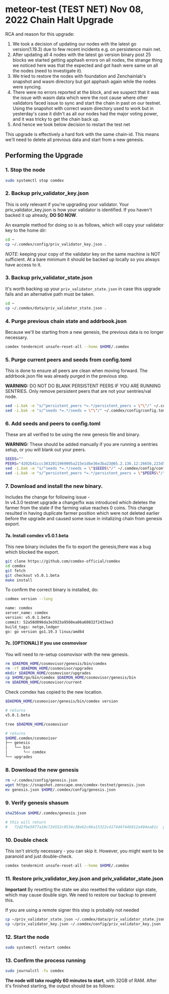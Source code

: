 # meteor-test (TEST NET) Nov 08, 2022 Chain Halt Upgrade

RCA and reason for this upgrade:
1. We took a decision of updating our nodes with the latest go version(1.19.3) due to few recent incidents e.g. on persistence main net.
2. After updating all 4 nodes with the latest go version binary post 25 blocks we started getting apphash errors on all nodes, the strange thing we noticed here was that the expected and got hash were same on all the nodes (need to investigate it).
3. We tried to restore the nodes with foundation and Zenchainlab's snapshot and wasm directory but got apphash again while the nodes were syncing.
4. There were no errors reported at the block, and we suspect that it was the issue with wasm data which were the root cause where other validators faced issue to sync and start the chain in past on our testnet. Using the snapshot with correct wasm directory used to work but in yesterday's case it didn't as all our nodes had the major voting power, and it was tricky to get the chain back up. 
5. And hence we took below decision to restart the test net

This upgrade is effectively a hard fork with the same chain-id. This means we'll need to delete all previous data and start from a new genesis.

## Performing the Upgrade

### 1. Stop the node
```sh
sudo systemctl stop comdex
```

### 2. Backup priv_validator_key.json
This is only relevant if you're upgrading your validator. Your priv_validator_key.json is how your validator is identified. If you haven't backed it up already, **DO SO NOW**.

An example method for doing so is as follows, which will copy your validator key to the home dir:
```sh
cd ~
cp ~/.comdex/config/priv_validator_key.json .
```

*NOTE*: keeping your copy of the validator key on the same machine is NOT sufficient. At a bare minimum it should be backed up locally so you always have access to it.

### 3. Backup priv_validator_state.json
It's worth backing up your `priv_validator_state.json` in case this upgrade fails and an alternative path must be taken.
```sh
cd ~
cp ~/.comdex/data/priv_validator_state.json .
```

### 4. Purge previous chain state and addrbook.json
Because we'll be starting from a new genesis, the previous data is no longer necessary.
```sh
comdex tendermint unsafe-reset-all --home $HOME/.comdex
```

### 5. Purge current peers and seeds from config.toml
This is done to ensure all peers are clean when moving forward. The addrbook.json file was already purged in the previous step.

**WARNING:** DO NOT DO BLANK PERSISTENT PEERS IF YOU ARE RUNNING SENTRIES. Only remove persistent peers that are not your sentries/val node.

```sh
sed -i.bak -e "s/^persistent_peers *=.*/persistent_peers = \"\"/" ~/.comdex/config/config.toml
sed -i.bak -e "s/^seeds *=.*/seeds = \"\"/" ~/.comdex/config/config.toml
```

### 6. Add seeds and peers to config.toml
These are all verified to be using the new genesis file and binary.

**WARNING:** These should be added manually if you are running a sentries setup, or you will blank out your peers.
```sh
SEEDS=""
PEERS="4202b41ccc3032011969005a215e1dbe36e3ba23@65.2.136.12:26656,223d534f0fd1daeea3578346ad3e49d9cec973b6@54.166.39.27:26656,efa67d2456e8e22e9b29bd127ed3024cffc7ede1@46.166.163.37:26656,494af55997cbb1df62cff1ed4f35b58c31277f63@46.166.172.230:26656"
sed -i.bak -e "s/^seeds *=.*/seeds = \"$SEEDS\"/" ~/.comdex/config/config.toml
sed -i.bak -e "s/^persistent_peers *=.*/persistent_peers = \"$PEERS\"/" ~/.comdex/config/config.toml
```

### 7. Download and install the new binary.

Includes the change for following issue -   
In v4.3.0 testnet upgrade a change/fix was introduced which deletes the farmer from the state if the farming value
reaches 0 coins. This change resulted in having duplicate farmer position which were not deleted earlier before the
upgrade and caused some issue in initalizing chain from genesis export.

#### 7a. Install comdex v5.0.1.beta
This new binary includes the fix to export the genesis,there was a bug which blocked the export.
```sh
git clone https://github.com/comdex-official/comdex
cd comdex
git fetch
git checkout v5.0.1.beta
make install
```

To confirm the correct binary is installed, do:
```sh
codmex version --long
```

```sh
name: comdex
server_name: comdex
version: v5.0.1.beta
commit: 52a58d096da3e3923a9560ea86a60832f2433ee3
build_tags: netgo,ledger
go: go version go1.19.3 linux/amd64
```

#### 7c. [OPTIONAL] If you use cosmovisor
You will need to re-setup cosmovisor with the new genesis.
```sh
rm $DAEMON_HOME/cosmovisor/genesis/bin/comdex
rm -rf $DAEMON_HOME/cosmovisor/upgrades
mkdir $DAEMON_HOME/cosmovisor/upgrades
cp $HOME/go/bin/comdex $DAEMON_HOME/cosmovisor/genesis/bin
rm $DAEMON_HOME/cosmovisor/current
```

Check comdex has copied to the new location.
```sh
$DAEMON_HOME/cosmovisor/genesis/bin/comdex version

# returns
v5.0.1.beta

tree $DAEMON_HOME/cosmovisor

# returns
$HOME.comdex/cosmovisor
├── genesis
│   └── bin
│       └── comdex
└── upgrades
```

### 8. Download the new genesis


```sh
rm ~/.comdex/config/genesis.json
wget https://snapshot.zenscape.one/comdex-testnet/genesis.json
mv genesis.json $HOME/.comdex/config/genesis.json

```

### 9. Verify genesis shasum

```sh
sha256sum $HOME/.comdex/genesis.json

# this will return
#   72d2fbe5977a10c724552c0534c38e62c06a15322c4174d4f44b912a404ea81c  genesis.json
```

### 10. Double check
This isn't strictly necessary - you can skip it. However, you might want to be paranoid and just double-check.
```sh
comdex tendermint unsafe-reset-all --home $HOME/.comdex
```

### 11. Restore priv_validator_key.json and priv_validator_state.json

**Important** By resetting the state we also resetted the validator sign state, which may cause double sign. We need to restore our backup to prevent this.

If you are using a remote signer this step is probably not needed

```sh
cp ~/priv_validator_state.json ~/.comdex/data/priv_validator_state.json
cp ~/priv_validator_key.json ~/.comdex/config/priv_validator_key.json
```

### 12. Start the node
```sh
sudo systemctl restart comdex
```

### 13. Confirm the process running
```sh
sudo journalctl -fu comdex
```

**The node will take roughly 60 minutes to start**, with 32GB of RAM. After it's finished starting, the output should be as follows:

